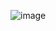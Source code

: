 ![image](https://user-images.githubusercontent.com/123332957/221980343-efc612b4-b07c-4e69-a799-d8b2e9af9aec.png)
